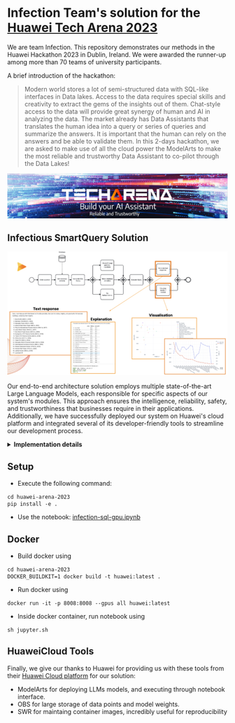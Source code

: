 #  Infection Team's solution for the [Huawei Tech Arena 2023](https://huawei.agorize.com/en/challenges/irchack2023/)

We are team Infection. This repository demonstrates our methods in the Huawei Hackathon 2023 in Dublin, Ireland. We were awarded the runner-up among more than 70 teams of university participants.

A brief introduction of the hackathon:
> Modern world stores a lot of semi-structured data with SQL-like interfaces in Data lakes. Access to the data requires special skills and creativity to extract the gems of the insights out of them. Chat-style access to the data will provide great synergy of human and AI in analyzing the data. The market already has Data Assistants that translates the human idea into a query or series of queries and summarize the answers. It is important that the human can rely on the answers and be able to validate them. In this 2-days hackathon, we are asked to make use of all the cloud power the ModelArts to make the most reliable and trustworthy Data Assistant to co-pilot through the Data Lakes!


<p align="center"> <img width="1200" alt="screen" src="resources/huawei/banner.png"> </p>

## Infectious SmartQuery Solution

<p align="center"> <img width="800" alt="screen" src="resources/solution.png"> </p>

Our end-to-end architecture solution employs multiple state-of-the-art Large Language Models, each responsible for specific aspects of our system's modules. This approach ensures the intelligence, reliability, safety, and trustworthiness that businesses require in their applications. Additionally, we have successfully deployed our system on Huawei's cloud platform and integrated several of its developer-friendly tools to streamline our development process.

<details close>
 <summary><strong>Implementation details</strong></summary>
 <p align="justify">
    We use <a href="https://huggingface.co/defog/sqlcoder">SQLCoder</a> to turn natural language prompts and data schemas into SQL queries. Then, we run the queries through <a href="https://huggingface.co/cssupport/mobilebert-sql-injection-detect">MobileBERT</a> to make sure no malicious queries are allowed like injecting malware or altering the database without permission. Once we've filtered out the bad queries, we format the queries using predefined heuristic rules and text processing techniques. After that, we execute the queries and get the responses back from the database. And finally, we choose <a href="https://huggingface.co/meta-llama/Llama-2-13b-chat-hf">Llama2</a> as our go-to chat assistant who puts together answers for us based on all the gathered infomation.
 </p>
</details>

## Setup
- Execute the following command:
```
cd huawei-arena-2023
pip install -e .
```

- Use the notebook: [infection-sql-gpu.ipynb](./notebooks/submission/infection-sql-gpu.ipynb)

## Docker
- Build docker using
```
cd huawei-arena-2023
DOCKER_BUILDKIT=1 docker build -t huawei:latest .
```

- Run docker using
```
docker run -it -p 8008:8008 --gpus all huawei:latest
```

- Inside docker container, run notebook using
```
sh jupyter.sh
```

## HuaweiCloud Tools
Finally, we give our thanks to Huawei for providing us with these tools from their [Huawei Cloud platform](https://www.huaweicloud.com/intl/en-us/) for our solution:
- ModelArts for deploying LLMs models, and executing through notebook interface.
- OBS for large storage of data points and model weights.
- SWR for maintaing container images, incredibly useful for reproducibility